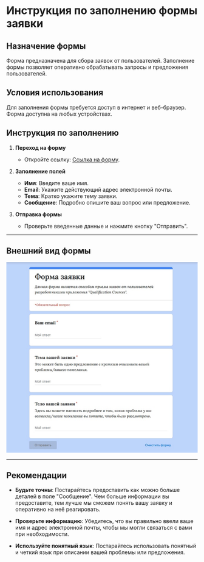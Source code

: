 ﻿# Инструкция по заполнению формы заявки

## Назначение формы

Форма предназначена для сбора заявок от пользователей. Заполнение формы позволяет оперативно обрабатывать запросы и предложения пользователей.

## Условия использования

Для заполнения формы требуется доступ в интернет и веб-браузер. Форма доступна на любых устройствах.

## Инструкция по заполнению

1. **Переход на форму**
   - Откройте ссылку: [Ссылка на форму](https://forms.gle/r8h9S7WsFMpgqGVU8).

2. **Заполнение полей**
   - **Имя**: Введите ваше имя.
   - **Email**: Укажите действующий адрес электронной почты.
   - **Тема**: Кратко укажите тему заявки.
   - **Сообщение**: Подробно опишите ваш вопрос или предложение.

3. **Отправка формы**
   - Проверьте введенные данные и нажмите кнопку "Отправить".  
---
## Внешний вид формы

![Форма Заявки](../Фото/Форма%20заявки.jpg)  

---
## Рекомендации

- **Будьте точны**: Постарайтесь предоставить как можно больше деталей в поле "Сообщение". Чем больше информации вы предоставите, тем лучше мы сможем понять вашу заявку и оперативно на неё реагировать.

- **Проверьте информацию**: Убедитесь, что вы правильно ввели ваше имя и адрес электронной почты, чтобы мы могли связаться с вами при необходимости.

- **Используйте понятный язык**: Постарайтесь использовать понятный и четкий язык при описании вашей проблемы или предложения.

